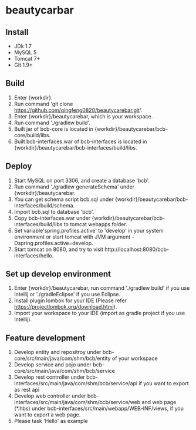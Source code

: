 # beautycarbar

## Install
* JDk 1.7
* MySQL 5
* Tomcat 7+
* Git 1.9+

## Build
1. Enter {workdir}.
2. Run command 'git clone https://github.com/qingfeng0820/beautycarebar.git'.
3. Enter {workdir}/beautycarebar, which is your workspace.
3. Run command './gradlew build'.
4. Built jar of bcb-core is located in {workdir}/beautycarebar/bcb-core/build/libs.
5. Built bcb-interfaces.war of bcb-interfaces is located in {workdir}/beautycarebar/bcb-interfaces/build/libs.

## Deploy
1. Start MySQL on port 3306, and create a database 'bcb'.
2. Run command './gradlew generateSchema' under {workdir}/beautycarebar.
3. You can get schema script bcb.sql under {workdir}/beautycarebar/bcb-interfaces/build/schema.
4. Import bcb.sql to database 'bcb'.
5. Copy bcb-interfaces.war under {workdir}/beautycarebar/bcb-interfaces/build/libs to tomcat webapps folder.
6. Set variable'spring.profiles.active' to 'develop' in your system environment or start tomcat with JVM argument -Dspring.profiles.active=develop.
7. Start tomcat on 8080, and try to visit http://localhost:8080/bcb-interfaces/hello.

## Set up develop environment
1. Enter {workdir}/beautycarebar, run command './gradlew build' if you use Intellij or './gradleEclipse' if you use Eclipse.
2. Install plugin lombok for your IDE (Please refer https://projectlombok.org/download.html).
3. Import your workspace to your IDE (import as gradle project if you use Intellij).

## Feature development
1. Develop entity and repositroy under bcb-core/src/main/java/com/shm/bcb/entity of your workspace
2. Develop service and pojo under bcb-core/src/main/java/com/shm/bcb/service
3. Develop rest controller under bcb-interfaces/src/main/java/com/shm/bcb/service/api if you want to export as rest api
4. Develop web controller under bcb-interfaces/src/main/java/com/shm/bcb/service/web and web page (*.hbs) under bcb-interfaces/src/main/webapp/WEB-INF/views, if you want to export a web page.
5. Please task 'Hello' as example
